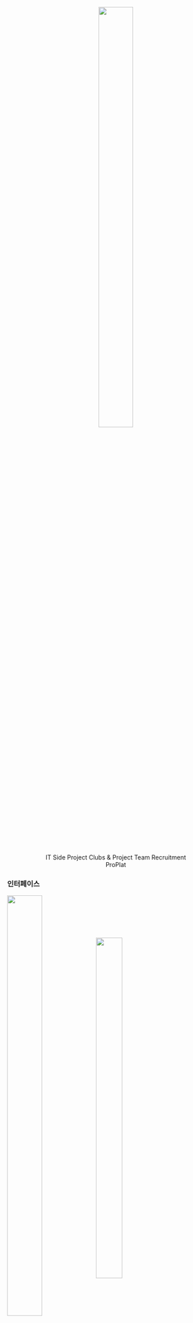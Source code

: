 <p align="center">
  <img src="https://github.com/SystemArchitecture-ProPlat/Proplat_Back/assets/127479677/d8203294-a4ea-4dc1-a10e-10882661971c" width="40%" height="50%">
</p>
<p align="center">
  IT Side Project Clubs & Project Team Recruitment<br/>
  ProPlat<br/>
</p>

### 인터페이스

<img src="https://github.com/SystemArchitecture-ProPlat/ProPlat/assets/127479677/7d320846-ba63-473e-9ff7-8da0d09c7da5" width="40%" height="50%" align="center">

<img src="https://github.com/SystemArchitecture-ProPlat/ProPlat/assets/127479677/39287d43-cf38-41c7-807e-b8a054519af9" width="35%" height="45%" align="center">

### 요구 사항

<img src="https://github.com/SystemArchitecture-ProPlat/ProPlat/assets/127479677/30f72985-d6e3-47a1-9bf0-59cd861ff550" width="65%" height="75%" align="center">

### 서버 구조도

<img src="https://github.com/SystemArchitecture-ProPlat/Proplat_Back/assets/127479677/9cfbe5db-1640-438c-9d94-17695815ca13" width="65%" height="75%" align="center">

### 사용 기술, 개발 환경

+ Java, Spring Boot, Gradle
+ JPA(Spring Data, Hibernate), QueryDSL
+ JWT
+ JUnit5, AssertJ
+ MySQL, H2
+ Travic
+ AWS (Code Deploy, EC2)
+ IntelliJ, Postman
+ React, javascript

### ERD

<img src="https://github.com/SystemArchitecture-ProPlat/Proplat_Back/assets/127479677/11eb6e17-facb-4069-91a4-4f1bcdb017db" width="65%" height="75%" align="center">


### 프로젝트 목표

+ 동아리 모집 기간, 요구 기술 스택, 프로젝트 구인 글 작성 및 댓글을 통한 소통 서비스 제공
+ 웹 어플리케이션 제작 프로세스 경험
+ 프론트, 벡 프레임 워크 공부

### 핵심 기능

+ 회원 가입, 로그인 서비스(JWT)
+ 게시글 수정/조회/삭제
+ 댓글, 대댓글
+ 페이징
